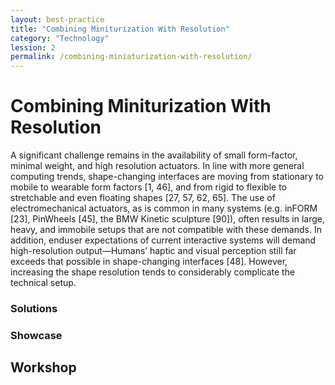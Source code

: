 ```yaml
---
layout: best-practice
title: "Combining Miniturization With Resolution"
category: "Technology"
lession: 2
permalink: /combining-miniaturization-with-resolution/
---
```


# Combining Miniturization With Resolution

A significant challenge remains in the availability of small form-factor, minimal weight, and high resolution actuators. In line with more general computing trends, shape-changing interfaces are moving from stationary to mobile to wearable form factors [1, 46], and from rigid to flexible to stretchable and even floating shapes [27, 57, 62, 65]. The use of electromechanical actuators, as is common in many systems (e.g. inFORM [23], PinWheels [45], the BMW Kinetic sculpture [90]), often results in large, heavy, and immobile setups that are not compatible with these demands. In addition, enduser expectations of current interactive systems will demand high-resolution output—Humans’ haptic and visual perception still far exceeds that possible in shape-changing interfaces [48]. However, increasing the shape resolution tends to considerably complicate the technical setup.

### Solutions


### Showcase

## Workshop

